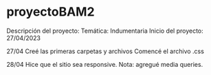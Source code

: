 # proyectoBAM2

Descripción del proyecto:
Temática: Indumentaria
Inicio del proyecto: 27/04/2023

27/04
Creé las primeras carpetas y archivos
Comencé el archivo .css

28/04
Hice que el sitio sea responsive. Nota: agregué media queries.
